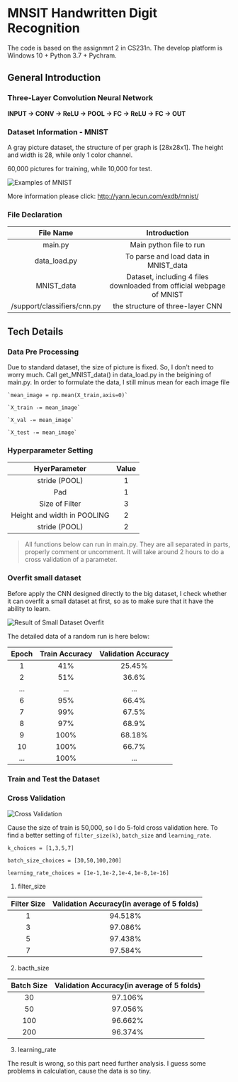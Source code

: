 # MNSIT Handwritten Digit Recognition

The code is based on the assignmnt 2 in CS231n. 
The develop platform is Windows 10 + Python 3.7 + Pychram. 

## General Introduction

### Three-Layer Convolution Neural Network 

**INPUT -> CONV -> ReLU -> POOL -> FC -> ReLU -> FC -> OUT**


### Dataset Information - MNIST

A gray picture dataset, the structure of per graph is [28x28x1]. The height and width is 28, while only 1 color channel.

60,000 pictures for training, while 10,000 for test. 

![Examples of MNIST](https://i.loli.net/2019/01/17/5c408a3a0d48c.jpeg)

More information please click: 
http://yann.lecun.com/exdb/mnist/


### File Declaration 

|File Name|Introduction|
|:-:|:-:|
|main.py|Main python file to run|
|data_load.py|To parse and load data in MNIST_data|
|MNIST_data| Dataset, including 4 files downloaded from official webpage of MNIST|
|/support/classifiers/cnn.py|the structure of three-layer CNN|

## Tech Details

### Data Pre Processing 
Due to standard dataset, the size of picture is fixed. So, I don't need to worry much. Call get_MNIST_data() in data_load.py in the beigining of main.py. In order to formulate the data, I still minus mean for each image file
    
    `mean_image = np.mean(X_train,axis=0)`

    `X_train -= mean_image`

    `X_val -= mean_image`

    `X_test -= mean_image`

### Hyperparameter Setting 

|HyerParameter|Value|
|:-:|:-:|
|stride (POOL)|1|
|Pad|1|
|Size of Filter|3|
|Height and width in POOLING|2|
|stride (POOL)|2|

> All functions below can run in main.py. They are all separated in parts, properly comment or uncomment. It will take around 2 hours to do a cross validation of a parameter. 

### Overfit small dataset

Before apply the CNN designed directly to the big dataset, I check whether it can overfit a small dataset at first, so as to make sure that it have the ability to learn. 

![Result of Small Dataset Overfit](https://i.loli.net/2019/01/17/5c408a6103e11.png)

The detailed data of a random run is here below:

|Epoch|Train Accuracy|Validation Accuracy|
|:-:|:-:|:-:|
|1|41%|25.45%|
|2|51%|36.6%|
|...|...|...|
|6|95%|66.4%|
|7|99%|67.5%|
|8|97%|68.9%|
|9|100%|68.18%|
|10|100%|66.7%|
|...|100%|...|


### Train and Test the Dataset


### Cross Validation

![Cross Validation](https://i.loli.net/2019/01/17/5c408a91083ae.jpg)


Cause the size of train is 50,000, so I do 5-fold cross validation here. To find a better setting of `filter_size(k)`, `batch_size` and `learning_rate`.  

`k_choices = [1,3,5,7]`

`batch_size_choices = [30,50,100,200]`

`learning_rate_choices = [1e-1,1e-2,1e-4,1e-8,1e-16]`

1. filter_size 

|Filter Size|Validation Accuracy(in average of 5 folds)|
|:-:|:-:|
|1|94.518%|
|3|97.086%|
|5|97.438%|
|7|97.584%|


2. bacth_size 

|Batch Size|Validation Accuracy(in average of 5 folds)|
|:-:|:-:|
|30|97.106%|
|50|97.056%|
|100|96.662%|
|200|96.374%|

3. learning_rate 

The result is wrong, so this part need further analysis. I guess some problems in calculation, cause the data is so tiny.
